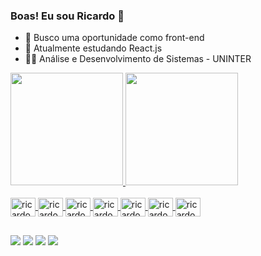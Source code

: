 ### Boas! Eu sou Ricardo 👋

- 🔭 Busco uma oportunidade como front-end
- 🌱 Atualmente estudando React.js
- 👨‍💻 Análise e Desenvolvimento de Sistemas - UNINTER

<div>
  <a href="https://github.com/ricardoxsobral">
  <img src="https://github-readme-stats.vercel.app/api?username=ricardoxsobral&show_icons=true&theme=radical" height="180em">
  <img src="https://github-readme-stats.vercel.app/api/top-langs/?username=ricardoxsobral&layout=compact&show-icons=true&theme=radical" height="180em"> 
</div>
<br>
<div>
  <img align="center" alt="ricardo-html" height="30" width="40" src="https://cdn.jsdelivr.net/gh/devicons/devicon/icons/html5/html5-original.svg">
  <img align="center" alt="ricardo-html" height="30" width="40" src="https://cdn.jsdelivr.net/gh/devicons/devicon/icons/css3/css3-original.svg">
  <img align="center" alt="ricardo-html" height="30" width="40" src="https://cdn.jsdelivr.net/gh/devicons/devicon/icons/javascript/javascript-original.svg">
  <img align="center" alt="ricardo-html" height="30" width="40" src="https://cdn.jsdelivr.net/gh/devicons/devicon/icons/bootstrap/bootstrap-original.svg">
  <img align="center" alt="ricardo-html" height="30" width="40" src="https://cdn.jsdelivr.net/gh/devicons/devicon/icons/react/react-original.svg">
  <img align="center" alt="ricardo-html" height="30" width="40" src="https://cdn.jsdelivr.net/gh/devicons/devicon/icons/php/php-original.svg">
  <img align="center" alt="ricardo-html" height="30" width="40" src="https://cdn.jsdelivr.net/gh/devicons/devicon/icons/mysql/mysql-original.svg">
</div>

##

<div>
  <a href="https://www.linkedin.com/in/ricardoxsobral/" target="_blank"><img src="https://img.shields.io/badge/LinkedIn-0077B5?style=for-the-badge&logo=linkedin&logoColor=white"></a>
  <a href="ricardoxsobral@gmail.com" target="_blank"><img src="https://img.shields.io/badge/Gmail-D14836?style=for-the-badge&logo=gmail&logoColor=white"></a>
  <a href="https://www.instagram.com/sobraiii/" target="_blank"><img src="https://img.shields.io/badge/Instagram-E4405F?style=for-the-badge&logo=instagram&logoColor=white"></a>
  <a href="https://github.com/ricardoxsobral" target="_blank"><img src="https://img.shields.io/badge/GitHub-100000?style=for-the-badge&logo=github&logoColor=white"></a>
</div>
